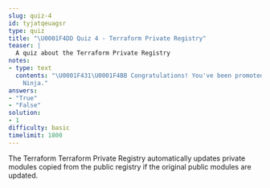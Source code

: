 ```yaml
---
slug: quiz-4
id: tyjatqeuagsr
type: quiz
title: "\U0001F4DD Quiz 4 - Terraform Private Registry"
teaser: |
  A quiz about the Terraform Private Registry
notes:
- type: text
  contents: "\U0001F431‍\U0001F4BB Congratulations! You've been promoted to HCP Terraform
    Ninja."
answers:
- "True"
- "False"
solution:
- 1
difficulty: basic
timelimit: 1800
---
```

The Terraform Terraform Private Registry  automatically updates private modules copied from the public registry if the original public modules are updated.

